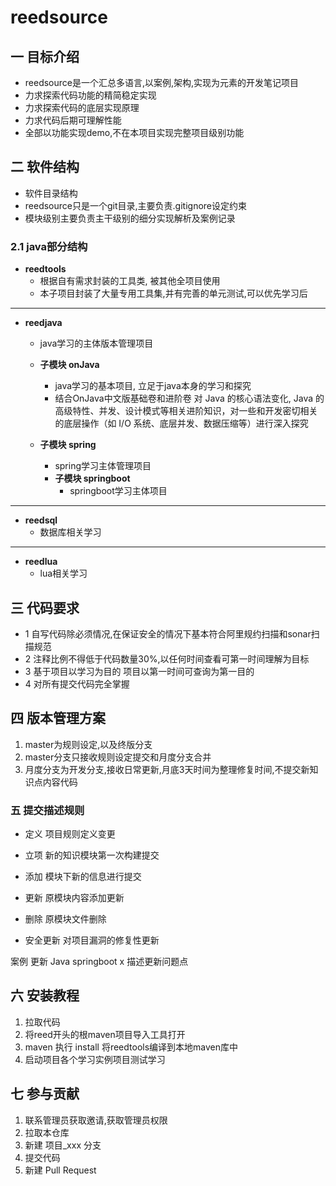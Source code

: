 # reedsource

## 一 目标介绍

- reedsource是一个汇总多语言,以案例,架构,实现为元素的开发笔记项目
- 力求探索代码功能的精简稳定实现
- 力求探索代码的底层实现原理
- 力求代码后期可理解性能
- 全部以功能实现demo,不在本项目实现完整项目级别功能

## 二 软件结构

- 软件目录结构
- reedsource只是一个git目录,主要负责.gitignore设定约束
- 模块级别主要负责主干级别的细分实现解析及案例记录

### 2.1 java部分结构

- **reedtools**
    - 根据自有需求封装的工具类, 被其他全项目使用
    - 本子项目封装了大量专用工具集,并有完善的单元测试,可以优先学习后

---

- **reedjava**
    - java学习的主体版本管理项目

    - **子模块 onJava**
        - java学习的基本项目, 立足于java本身的学习和探究
        - 结合OnJava中文版基础卷和进阶卷 对 Java 的核心语法变化, Java 的高级特性、并发、设计模式等相关进阶知识，对一些和开发密切相关的底层操作（如 I/O 系统、底层并发、数据压缩等）进行深入探究

    - **子模块 spring**
        - spring学习主体管理项目
        - **子模块 springboot**
            - springboot学习主体项目

---

- **reedsql**
    - 数据库相关学习

---

- **reedlua**
    - lua相关学习

## 三 代码要求

- 1 自写代码除必须情况,在保证安全的情况下基本符合阿里规约扫描和sonar扫描规范
- 2 注释比例不得低于代码数量30%,以任何时间查看可第一时间理解为目标
- 3 基于项目以学习为目的 项目以第一时间可查询为第一目的
- 4 对所有提交代码完全掌握

## 四 版本管理方案

1. master为规则设定,以及终版分支
2. master分支只接收规则设定提交和月度分支合并
3. 月度分支为开发分支,接收日常更新,月底3天时间为整理修复时间,不提交新知识点内容代码

### 五 提交描述规则

- 定义 项目规则定义变更

- 立项 新的知识模块第一次构建提交
- 添加 模块下新的信息进行提交
- 更新 原模块内容添加更新
- 删除 原模块文件删除
- 安全更新 对项目漏洞的修复性更新

案例 更新 Java springboot x 描述更新问题点

## 六 安装教程

1. 拉取代码
2. 将reed开头的根maven项目导入工具打开
3. maven 执行 install 将reedtools编译到本地maven库中
4. 启动项目各个学习实例项目测试学习

## 七 参与贡献

1. 联系管理员获取邀请,获取管理员权限
2. 拉取本仓库
3. 新建 项目_xxx 分支
4. 提交代码
5. 新建 Pull Request